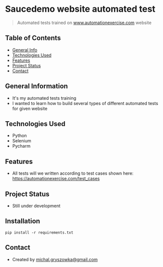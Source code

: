 # Saucedemo website automated test
> Automated tests trained on www.automationexercise.com website

## Table of Contents
* [General Info](#general-information)
* [Technologies Used](#technologies-used)
* [Features](#features)
* [Project Status](#project-status)
* [Contact](#contact)


## General Information
- It's my automated tests training
- I wanted to learn how to build several types of different automated tests for given website


## Technologies Used
- Python
- Selenium
- Pycharm


## Features
- All tests will we written according to test cases shown here: https://automationexercise.com/test_cases 


## Project Status
- Still under development

## Installation
```commandline
pip install -r requirements.txt
```


## Contact
- Created by michal.gryszowka@gmail.com
